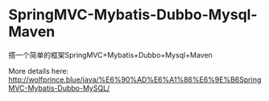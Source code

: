 # SpringMVC-Mybatis-Dubbo-Mysql-Maven
撘一个简单的框架SpringMVC+Mybatis+Dubbo+Mysql+Maven

More details here: http://wolfprince.blue/java/%E6%90%AD%E6%A1%86%E6%9E%B6SpringMVC-Mybatis-Dubbo-MySQL/
